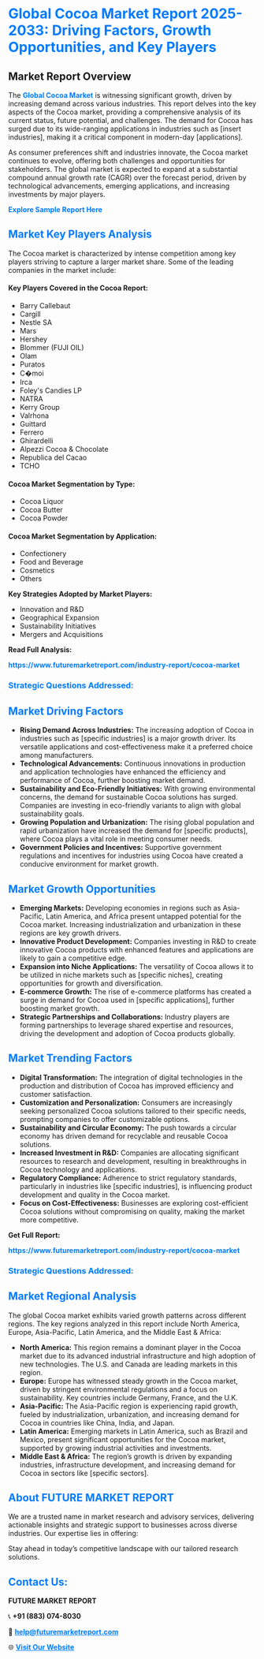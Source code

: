 <h1 style="color: #007BFF;">Global Cocoa Market Report 2025-2033: Driving Factors, Growth Opportunities, and Key Players</h1>

<section id="overview">
<h2>Market Report Overview</h2>
<p>The <a href="https://www.futuremarketreport.com/industry-report/cocoa-market" style="color: #007BFF; text-decoration: none;"><strong>Global Cocoa Market</strong></a> is witnessing significant growth, driven by increasing demand across various industries. This report delves into the key aspects of the Cocoa market, providing a comprehensive analysis of its current status, future potential, and challenges. The demand for Cocoa has surged due to its wide-ranging applications in industries such as [insert industries], making it a critical component in modern-day [applications].</p>
<p>As consumer preferences shift and industries innovate, the Cocoa market continues to evolve, offering both challenges and opportunities for stakeholders. The global market is expected to expand at a substantial compound annual growth rate (CAGR) over the forecast period, driven by technological advancements, emerging applications, and increasing investments by major players.</p>
</section>

<section id="overview">
<p><a href="https://www.futuremarketreport.com/request-sample/reportId=27071" style="color: #007BFF; text-decoration: none;"><strong>Explore Sample Report Here</strong></a></p>
</section>

<section id="key-players">
<h2 style="color: #007BFF;">Market Key Players Analysis</h2>
<p>The Cocoa market is characterized by intense competition among key players striving to capture a larger market share. Some of the leading companies in the market include:</p>
<h4>Key Players Covered in the Cocoa Report:</h4>
<ul><li>Barry Callebaut</li><li>Cargill</li><li>Nestle SA</li><li>Mars</li><li>Hershey</li><li>Blommer (FUJI OIL)</li><li>Olam</li><li>Puratos</li><li>C�moi</li><li>Irca</li><li>Foley&#039;s Candies LP</li><li>NATRA</li><li>Kerry Group</li><li>Valrhona</li><li>Guittard</li><li>Ferrero</li><li>Ghirardelli</li><li>Alpezzi Cocoa &amp; Chocolate</li><li>Republica del Cacao</li><li>TCHO</li></ul>
<h4>Cocoa Market Segmentation by Type:</h4>
<ul><li>Cocoa Liquor</li><li>Cocoa Butter</li><li>Cocoa Powder</li></ul>

<h4>Cocoa Market Segmentation by Application:</h4>
<ul><li>Confectionery</li><li>Food and Beverage</li><li>Cosmetics</li><li>Others</li></ul>
<p><strong>Key Strategies Adopted by Market Players:</strong></p>
<ul>
<li>Innovation and R&D</li>
<li>Geographical Expansion</li>
<li>Sustainability Initiatives</li>
<li>Mergers and Acquisitions</li>
</ul>
</section>

<section>
<p><strong>Read Full Analysis: </strong></p><a href="https://www.futuremarketreport.com/industry-report/cocoa-market" style="color: #007BFF; text-decoration: none;"><strong>https://www.futuremarketreport.com/industry-report/cocoa-market</strong></a>
<h3 style="color: #007BFF;">Strategic Questions Addressed:</h3>
</section>

<section id="driving-factors">
<h2 style="color: #007BFF;">Market Driving Factors</h2>
<ul>
<li><strong>Rising Demand Across Industries:</strong> The increasing adoption of Cocoa in industries such as [specific industries] is a major growth driver. Its versatile applications and cost-effectiveness make it a preferred choice among manufacturers.</li>
<li><strong>Technological Advancements:</strong> Continuous innovations in production and application technologies have enhanced the efficiency and performance of Cocoa, further boosting market demand.</li>
<li><strong>Sustainability and Eco-Friendly Initiatives:</strong> With growing environmental concerns, the demand for sustainable Cocoa solutions has surged. Companies are investing in eco-friendly variants to align with global sustainability goals.</li>
<li><strong>Growing Population and Urbanization:</strong> The rising global population and rapid urbanization have increased the demand for [specific products], where Cocoa plays a vital role in meeting consumer needs.</li>
<li><strong>Government Policies and Incentives:</strong> Supportive government regulations and incentives for industries using Cocoa have created a conducive environment for market growth.</li>
</ul>
</section>

<section id="growth-opportunities">
<h2 style="color: #007BFF;">Market Growth Opportunities</h2>
<ul>
<li><strong>Emerging Markets:</strong> Developing economies in regions such as Asia-Pacific, Latin America, and Africa present untapped potential for the Cocoa market. Increasing industrialization and urbanization in these regions are key growth drivers.</li>
<li><strong>Innovative Product Development:</strong> Companies investing in R&D to create innovative Cocoa products with enhanced features and applications are likely to gain a competitive edge.</li>
<li><strong>Expansion into Niche Applications:</strong> The versatility of Cocoa allows it to be utilized in niche markets such as [specific niches], creating opportunities for growth and diversification.</li>
<li><strong>E-commerce Growth:</strong> The rise of e-commerce platforms has created a surge in demand for Cocoa used in [specific applications], further boosting market growth.</li>
<li><strong>Strategic Partnerships and Collaborations:</strong> Industry players are forming partnerships to leverage shared expertise and resources, driving the development and adoption of Cocoa products globally.</li>
</ul>
</section>

<section id="trending-factors">
<h2 style="color: #007BFF;">Market Trending Factors</h2>
<ul>
<li><strong>Digital Transformation:</strong> The integration of digital technologies in the production and distribution of Cocoa has improved efficiency and customer satisfaction.</li>
<li><strong>Customization and Personalization:</strong> Consumers are increasingly seeking personalized Cocoa solutions tailored to their specific needs, prompting companies to offer customizable options.</li>
<li><strong>Sustainability and Circular Economy:</strong> The push towards a circular economy has driven demand for recyclable and reusable Cocoa solutions.</li>
<li><strong>Increased Investment in R&D:</strong> Companies are allocating significant resources to research and development, resulting in breakthroughs in Cocoa technology and applications.</li>
<li><strong>Regulatory Compliance:</strong> Adherence to strict regulatory standards, particularly in industries like [specific industries], is influencing product development and quality in the Cocoa market.</li>
<li><strong>Focus on Cost-Effectiveness:</strong> Businesses are exploring cost-efficient Cocoa solutions without compromising on quality, making the market more competitive.</li>
</ul>
</section>

<section>
<p><strong>Get Full Report: </strong></p><a href="https://www.futuremarketreport.com/industry-report/cocoa-market" style="color: #007BFF; text-decoration: none;"><strong>https://www.futuremarketreport.com/industry-report/cocoa-market</strong></a>
<h3 style="color: #007BFF;">Strategic Questions Addressed:</h3>
</section>


<section id="regional-analysis">
<h2 style="color: #007BFF;">Market Regional Analysis</h2>
<p>The global Cocoa market exhibits varied growth patterns across different regions. The key regions analyzed in this report include North America, Europe, Asia-Pacific, Latin America, and the Middle East & Africa:</p>
<ul>
<li><strong>North America:</strong> This region remains a dominant player in the Cocoa market due to its advanced industrial infrastructure and high adoption of new technologies. The U.S. and Canada are leading markets in this region.</li>
<li><strong>Europe:</strong> Europe has witnessed steady growth in the Cocoa market, driven by stringent environmental regulations and a focus on sustainability. Key countries include Germany, France, and the U.K.</li>
<li><strong>Asia-Pacific:</strong> The Asia-Pacific region is experiencing rapid growth, fueled by industrialization, urbanization, and increasing demand for Cocoa in countries like China, India, and Japan.</li>
<li><strong>Latin America:</strong> Emerging markets in Latin America, such as Brazil and Mexico, present significant opportunities for the Cocoa market, supported by growing industrial activities and investments.</li>
<li><strong>Middle East & Africa:</strong> The region’s growth is driven by expanding industries, infrastructure development, and increasing demand for Cocoa in sectors like [specific sectors].</li>
</ul>
</section>

<footer>
<h2 style="color: #007BFF;">About FUTURE MARKET REPORT</h2>
<p>We are a trusted name in market research and advisory services, delivering actionable insights and strategic support to businesses across diverse industries. Our expertise lies in offering:</p>

<p>Stay ahead in today’s competitive landscape with our tailored research solutions.</p>

<h2 style="color: #007BFF;">Contact Us:</h2>
<p><strong>FUTURE MARKET REPORT</strong></p>
<p>📞 <strong>+91 (883) 074-8030</strong></p>
<p>📧 <strong><a href="mailto:help@futuremarketreport.com" style="color: #007BFF;">help@futuremarketreport.com</a></strong></p>
<p>🌐 <strong><a href="https://www.futuremarketreport.com/" style="color: #007BFF;">Visit Our Website</a></strong></p>
</footer>
